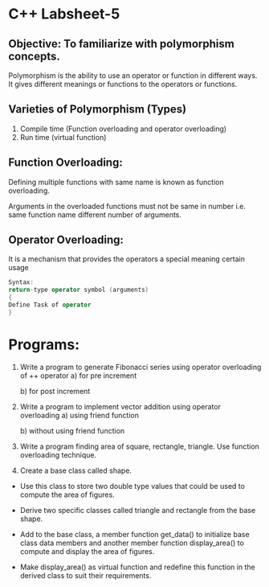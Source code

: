 # C++ Labsheet-5

## Objective: To familiarize with polymorphism concepts.

Polymorphism is the ability to use an operator or function in different ways. It gives different meanings
or functions to the operators or functions.

## Varieties of Polymorphism (Types)

1. Compile time (Function overloading and operator overloading)
2. Run time (virtual function)

## Function Overloading:

Defining multiple functions with same name is known as function overloading.

Arguments in the overloaded functions must not be same in number i.e. same function name different
number of arguments.

## Operator Overloading:

It is a mechanism that provides the operators a special meaning certain usage

```c++
Syntax:
return-type operator symbol (arguments)
{
Define Task of operator
}
```

# Programs:

1. Write a program to generate Fibonacci series using operator overloading of ++ operator
   a) for pre increment

   b) for post increment

2. Write a program to implement vector addition using operator overloading
   a) using friend function

   b) without using friend function

3. Write a program finding area of square, rectangle, triangle. Use function overloading
   technique.

4. Create a base class called shape.

- Use this class to store two double type values that could be used to compute the area of figures.

- Derive two specific classes called triangle and rectangle
  from the base shape.
- Add to the base class, a member function get_data() to initialize base
  class data members and another member function display_area() to compute and display the
  area of figures.
- Make display_area() as virtual function and redefine this function in the
  derived class to suit their requirements.

